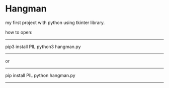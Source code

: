 # Hangman

my first project with python using tkinter library.

how to open:
___________________
pip3 install PIL
python3 hangman.py
___________________

or

___________________
pip install PIL
python hangman.py
___________________

